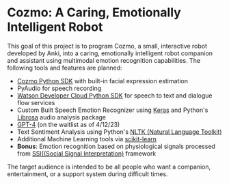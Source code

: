 # Cozmo: A Caring, Emotionally Intelligent Robot

This goal of this project is to program Cozmo, a small, interactive robot developed by Anki, into a caring, emotionally intelligent robot companion and assistant using multimodal emotion recognition capabilities. The following tools and features are planned: 

  * [Cozmo Python SDK](http://cozmosdk.anki.com/docs/index.html) with built-in facial expression estimation
  * PyAudio for speech recording
  * [Watson Developer Cloud Python SDK](https://github.com/watson-developer-cloud/python-sdk) for speech to text and dialogue flow services
  * Custom Built Speech Emotion Recognizer using [Keras](https://keras.io/about/library) and Python's [Librosa](https://librosa.org/doc/latest/index.html) audio analysis package
  * [GPT-4](https://openai.com/product/gpt-4) (on the waitlist as of 4/12/23)
  * Text Sentiment Analysis using Python's [NLTK (Natural Language Toolkit)](https://www.nltk.org/)
  * Additional Machine Learning tools via [scikit-learn](https://scikit-learn.org/stable/)
  * **Bonus**: Emotion recognition based on physiological signals processed from [SSI((Social Signal Interpretation)](https://github.com/hcmlab/ssi) framework

The target audience is intended to be all people who want a companion, entertainment, or a support system during difficult times.
